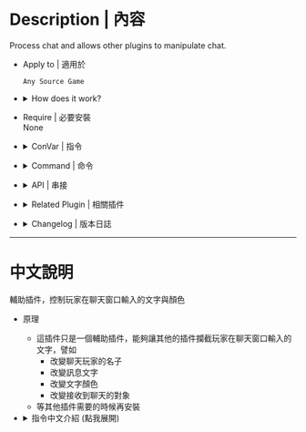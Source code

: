 # Description | 內容
Process chat and allows other plugins to manipulate chat.

* Apply to | 適用於
	```
	Any Source Game
	```

* <details><summary>How does it work?</summary>

	* Provides global forward for chat messages allowing other plugins to manipulate the display of chat messages such as
		* Change chat colors
		* Change player name
		* Change message
		* Change targets who can see the message
	* You don't have to install this plugin unless other plugins require this
</details>

* Require | 必要安裝
<br/>None

* <details><summary>ConVar | 指令</summary>

	* cfg/sourcemod/simple_chatprocessor.cfg
		```php
		// (L4D1/2) If 1, Display Survivor *DEAD* in chatbox
		simple_chatprocessor_l4d_survivor_dead "1"

		// (L4D1/2) If 1, Display Infected *DEAD* in chatbox
		simple_chatprocessor_l4d_infected_dead "0"
		```
</details>

* <details><summary>Command | 命令</summary>

	None
</details>

* <details><summary>API | 串接</summary>

	* [simple_chatprocessor.inc](scripting\include\simple_chatprocessor.inc)
		```php
		library name: simple_chatprocessor
		```
</details>

* <details><summary>Related Plugin | 相關插件</summary>

	1. [sm_regexfilter](https://github.com/fbef0102/Game-Private_Plugin/tree/main/Source_插件/Anti_Griefer_防惡意路人/sm_regexfilter): Filter dirty words via Regular Expressions
		* 禁詞表，任何人打字說出髒話或敏感詞彙，字詞會被屏蔽、玩家禁言並處死，網路並非法外之地
	2. [smd_mute_player_list](https://github.com/fbef0102/Game-Private_Plugin/tree/main/Source_插件/Anti_Griefer_防惡意路人/smd_mute_player_list): Player can personally mute someone chat text and mic voice.
		* 玩家可以在個人列表上封鎖其他人的語音與聊天文字
	3. [simple-chatcolors](https://github.com/fbef0102/Game-Private_Plugin/tree/main/Source_插件/Fun_娛樂/simple-chatcolors): Changes the colors of players chat based on config file.
		* 根據管理員或玩家身分修改聊天窗口的對話顏色
</details>

* <details><summary>Changelog | 版本日誌</summary>

	* v1.9h (2024-12-20)
		* Support most source game

	* v1.8h (2024-8-3)
		* Update API
        * Add API OnChatMessage2_Post()
		* Change plugin name

	* v1.7h (2024-7-26)
		* Update API

	* v1.6h (2023-12-10)
		* Add Cvars to turn on/off *DEAD*(Infected), *DEAD*(Survivor) message

	* v1.5h (2023-11-19)
		* Fixed Crash "Unable to execute a new message, there is already one in progress"

	* v1.4h (2023-10-31)
		* Add *Dead* Player status when chat

	* v1.3h (2023-7-5)
		* Fixed Crash

	* v1.2h (2023-6-16)
		* Fixed error "Exception reported: Unable to end message, no message is in progress"

	* v1.1h (2023-6-15)
		* L4D1/2 Only
		* Add chinese translation 

	* v1.0h (2023-3-12)
		* Delete API OnChatMessage(int &author, ArrayList recipients, char[] name, char[] message)
        * Add API OnChatMessage2()
        * Fixed translation file error in l4d1/l4d2

	* v2.3.0
		* [JoinedSenses's fork](https://github.com/JoinedSenses/SM-Custom-ChatColors-Menu)

	* 2.0.2
		* [Original Plugin by minimoney1](https://forums.alliedmods.net/showthread.php?t=198501)
</details>

- - - -
# 中文說明
輔助插件，控制玩家在聊天窗口輸入的文字與顏色

* 原理
	* 這插件只是一個輔助插件，能夠讓其他的插件攔截玩家在聊天窗口輸入的文字，譬如
		* 改變聊天玩家的名子
		* 改變訊息文字
		* 改變文字顏色
		* 改變接收到聊天的對象
	* 等其他插件需要的時候再安裝

* <details><summary>指令中文介紹 (點我展開)</summary>

	* cfg/sourcemod/simple_chatprocessor.cfg
		```php
		// 為1時，死亡的倖存者玩家說話時顯示*DEAD*
		simple_chatprocessor_l4d_survivor_dead "1"

		// 為1時，死亡的特感玩家說話時顯示*DEAD*
		simple_chatprocessor_l4d_infected_dead "0"
		```
</details>

